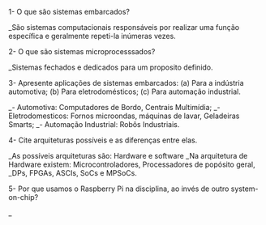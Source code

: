 
1- O que são sistemas embarcados?

  _São sistemas computacionais responsáveis por realizar uma função específica 
  e geralmente repeti-la inúmeras vezes.
   
2- O que são sistemas microprocesssados?

   _Sistemas fechados e dedicados para um proposito definido.
   
3- Apresente aplicações de sistemas embarcados: (a) Para a indústria automotiva; (b) Para eletrodomésticos; (c) Para automação industrial.

  _- Automotiva: Computadores de Bordo, Centrais Multimídia;
  _- Eletrodomesticos: Fornos microondas, máquinas de lavar, Geladeiras Smarts;
  _- Automação Industrial: Robôs Industriais.

4- Cite arquiteturas possíveis e as diferenças entre elas.

_As possíveis arquiteturas são: Hardware e software
_Na arquitetura de Hardware existem: Microcontroladores, Processadores de popósito geral, 
_DPs, FPGAs, ASCIs, SoCs e MPSoCs.

5- Por que usamos o Raspberry Pi na disciplina, ao invés de outro system-on-chip?

_ 


